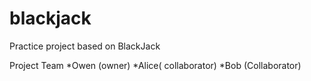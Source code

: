 # blackjack
Practice project based on BlackJack

Project Team
*Owen (owner)
*Alice( collaborator)
*Bob (Collaborator)
